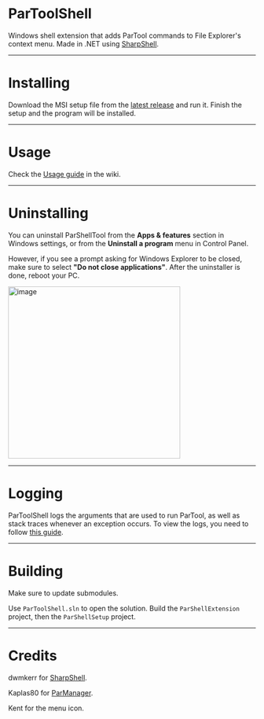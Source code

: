 # ParToolShell
Windows shell extension that adds ParTool commands to File Explorer's context menu. Made in .NET using [SharpShell](https://github.com/dwmkerr/sharpshell).

***

# Installing
Download the MSI setup file from the [latest release](https://github.com/SutandoTsukai181/ParToolShell/releases/latest) and run it. Finish the setup and the program will be installed.

***

# Usage

Check the [Usage guide](https://github.com/SutandoTsukai181/ParToolShell/wiki/Usage) in the wiki.

***

# Uninstalling

You can uninstall ParShellTool from the **Apps & features** section in Windows settings, or from the **Uninstall a program** menu in Control Panel.

However, if you see a prompt asking for Windows Explorer to be closed, make sure to select **"Do not close applications"**. After the uninstaller is done, reboot your PC.

<img src="https://user-images.githubusercontent.com/52977072/175780203-293051a3-4ccf-46e3-aa3c-11410c7ea024.png" alt="image" width="350"/>

***

# Logging

ParToolShell logs the arguments that are used to run ParTool, as well as stack traces whenever an exception occurs. To view the logs, you need to follow [this guide](https://github.com/dwmkerr/sharpshell/blob/master/docs/logging/logging.md).

***

# Building
Make sure to update submodules.

Use `ParToolShell.sln` to open the solution. Build the `ParShellExtension` project, then the `ParShellSetup` project.

***

# Credits

dwmkerr for [SharpShell](https://github.com/dwmkerr/sharpshell).

Kaplas80 for [ParManager](https://github.com/Kaplas80/ParManager).

Kent for the menu icon.
